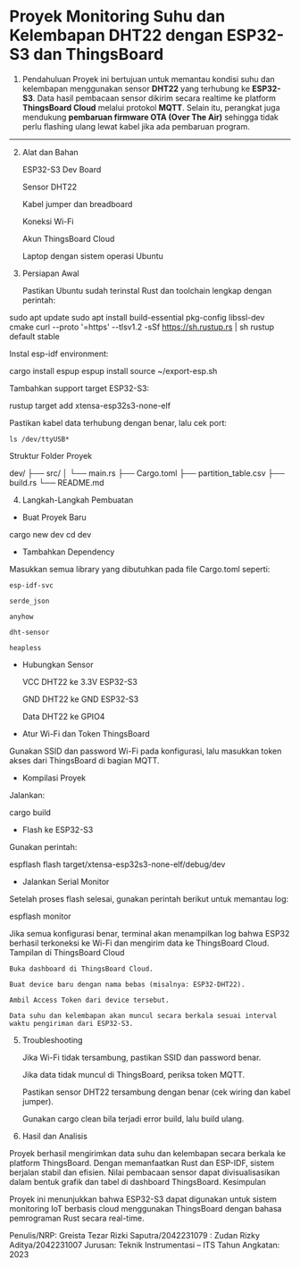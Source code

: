  # Proyek Monitoring Suhu dan Kelembapan DHT22 dengan ESP32-S3 dan ThingsBoard

1. Pendahuluan
Proyek ini bertujuan untuk memantau kondisi suhu dan kelembapan menggunakan sensor **DHT22** yang terhubung ke **ESP32-S3**. Data hasil pembacaan sensor dikirim secara realtime ke platform **ThingsBoard Cloud** melalui protokol **MQTT**. Selain itu, perangkat juga mendukung **pembaruan firmware OTA (Over The Air)** sehingga tidak perlu flashing ulang lewat kabel jika ada pembaruan program.

---

2. Alat dan Bahan

    ESP32-S3 Dev Board

    Sensor DHT22

    Kabel jumper dan breadboard

    Koneksi Wi-Fi

    Akun ThingsBoard Cloud

    Laptop dengan sistem operasi Ubuntu

3. Persiapan Awal

    Pastikan Ubuntu sudah terinstal Rust dan toolchain lengkap dengan perintah:

sudo apt update
sudo apt install build-essential pkg-config libssl-dev cmake
curl --proto '=https' --tlsv1.2 -sSf https://sh.rustup.rs | sh
rustup default stable

Instal esp-idf environment:

cargo install espup
espup install
source ~/export-esp.sh

Tambahkan support target ESP32-S3:

rustup target add xtensa-esp32s3-none-elf

Pastikan kabel data terhubung dengan benar, lalu cek port:

    ls /dev/ttyUSB*

Struktur Folder Proyek

dev/
├── src/
│   └── main.rs
├── Cargo.toml
├── partition_table.csv
├── build.rs
└── README.md

4. Langkah-Langkah Pembuatan
- Buat Proyek Baru

cargo new dev
cd dev

- Tambahkan Dependency

Masukkan semua library yang dibutuhkan pada file Cargo.toml seperti:

    esp-idf-svc

    serde_json

    anyhow

    dht-sensor

    heapless

- Hubungkan Sensor

    VCC DHT22 ke 3.3V ESP32-S3

    GND DHT22 ke GND ESP32-S3

    Data DHT22 ke GPIO4

- Atur Wi-Fi dan Token ThingsBoard

Gunakan SSID dan password Wi-Fi pada konfigurasi, lalu masukkan token akses dari ThingsBoard di bagian MQTT.
- Kompilasi Proyek

Jalankan:

cargo build

- Flash ke ESP32-S3

Gunakan perintah:

espflash flash target/xtensa-esp32s3-none-elf/debug/dev

- Jalankan Serial Monitor

Setelah proses flash selesai, gunakan perintah berikut untuk memantau log:

espflash monitor

Jika semua konfigurasi benar, terminal akan menampilkan log bahwa ESP32 berhasil terkoneksi ke Wi-Fi dan mengirim data ke ThingsBoard Cloud.
Tampilan di ThingsBoard Cloud

    Buka dashboard di ThingsBoard Cloud.

    Buat device baru dengan nama bebas (misalnya: ESP32-DHT22).

    Ambil Access Token dari device tersebut.

    Data suhu dan kelembapan akan muncul secara berkala sesuai interval waktu pengiriman dari ESP32-S3.

5. Troubleshooting

    Jika Wi-Fi tidak tersambung, pastikan SSID dan password benar.

    Jika data tidak muncul di ThingsBoard, periksa token MQTT.

    Pastikan sensor DHT22 tersambung dengan benar (cek wiring dan kabel jumper).

    Gunakan cargo clean bila terjadi error build, lalu build ulang.

6. Hasil dan Analisis

Proyek berhasil mengirimkan data suhu dan kelembapan secara berkala ke platform ThingsBoard. Dengan memanfaatkan Rust dan ESP-IDF, sistem berjalan stabil dan efisien. Nilai pembacaan sensor dapat divisualisasikan dalam bentuk grafik dan tabel di dashboard ThingsBoard.
Kesimpulan

Proyek ini menunjukkan bahwa ESP32-S3 dapat digunakan untuk sistem monitoring IoT berbasis cloud menggunakan ThingsBoard dengan bahasa pemrograman Rust secara real-time.


Penulis/NRP: Greista Tezar Rizki Saputra/2042231079
           : Zudan Rizky Aditya/2042231007
Jurusan: Teknik Instrumentasi – ITS
Tahun Angkatan: 2023
